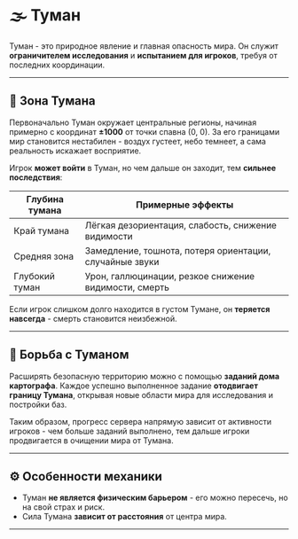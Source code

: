 # 🌫️ Туман

Туман - это природное явление и главная опасность мира.
Он служит **ограничителем исследования** и **испытанием для игроков**, требуя от последних координации.

---

## 📍 Зона Тумана

Первоначально Туман окружает центральные регионы, начиная примерно с координат **±1000** от точки спавна (0, 0).
За его границами мир становится нестабилен - воздух густеет, небо темнеет, а сама реальность искажает восприятие.

Игрок **может войти** в Туман, но чем дальше он заходит, тем **сильнее последствия**:

| Глубина тумана  | Примерные эффекты                                       |
| --------------- | ------------------------------------------------------- |
|  Край тумана    | Лёгкая дезориентация, слабость, снижение видимости      |
|  Средняя зона | Замедление, тошнота, потеря ориентации, случайные звуки |
|  Глубокий туман | Урон, галлюцинации, резкое снижение видимости, смерть   |

Если игрок слишком долго находится в густом Тумане, он **теряется навсегда** - смерть становится неизбежной.

---

## 🧭 Борьба с Туманом

Расширять безопасную территорию можно с помощью **заданий дома картографа**.
Каждое успешно выполненное задание **отодвигает границу Тумана**, открывая новые области мира для исследования и постройки баз.

Таким образом, прогресс сервера напрямую зависит от активности игроков -
чем больше заданий выполнено, тем дальше игроки продвигается в очищении мира от Тумана.

---

## ⚙️ Особенности механики

* Туман **не является физическим барьером** - его можно пересечь, но на свой страх и риск.
* Сила Тумана **зависит от расстояния** от центра мира.
---



